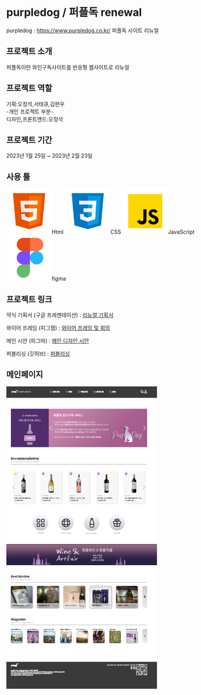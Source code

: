 # purpledog / 퍼플독 renewal
purpledog : https://www.purpledog.co.kr/ 퍼플독 사이트 리뉴얼

## 프로젝트 소개
퍼플독이란 와인구독사이트를 반응형 웹사이트로 리뉴얼

## 프로젝트 역할
기획:오정석,서태큐,김현우 </br>
-개인 프로젝트 부분- </br>
디자인,프론트엔드:오정석

## 프로젝트 기간
2023년 1월 25일 ~ 2023년 2월 23일

## 사용 툴
<img src="/readme_img/html.svg" width="120px" height="120px" title="px(픽셀) 크기 설정" alt="html">Html</img>
<img src="/readme_img/css.svg" width="120px" height="120px" title="px(픽셀) 크기 설정" alt="css">CSS</img>
<img src="/readme_img/javascript.svg" width="120px" height="120px" title="px(픽셀) 크기 설정" alt="javascript">JavaScript</img>
<img src="/readme_img/figma.svg" width="120px" height="120px" title="px(픽셀) 크기 설정" alt="figma">figma</img>

## 프로젝트 링크
약식 기획서 (구글 프레젠테이션) : [리뉴얼 기획서](https://docs.google.com/presentation/d/16ovuonHlqnY3gfDh43weOBTMTdRnkDTt9HtLK9Y5HuY/edit#slide=id.g1eeaf225a5c_0_243, " 
proposal link")

와이어 프레임 (피그잼) : [와이어 프레임 및 회의](https://www.figma.com/file/W42Cb9WC8BdGCTiYGUqS7U/%ED%8D%BC%ED%94%8C%EB%8F%85?node-id=0%3A1&t=PBCR8GzCGClXOZrO-1, "wireframe")

메인 시안 (피그마) : [메인 디자인 시안](https://www.figma.com/file/AkjWQhyCzcDVyKv9fGuMQy/%EC%98%A4%EC%A0%95%EC%84%9D_%ED%8D%BC%ED%94%8C%EB%8F%85?node-id=0%3A1&t=TRbHYiTkUeU7XZUp-1, "figma link")

퍼블리싱 (깃허브) : [퍼블리싱](https://github.com/jeong0214/purpledog, "publishing link")

## 메인페이지
<img src="/readme_img/index.png" alt="index"></img>


